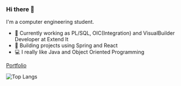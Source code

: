 ### Hi there 👋

I'm a computer engineering student.

- 💼 Currently working as PL/SQL, OIC(Integration) and VisualBuilder Developer at Extend It
- 🌱 Building projects using Spring and React
- 💻 I really like Java and Object Oriented Programming

[Portfolio](https:manumarcos.com.ar)

![Top Langs](https://github-readme-stats.vercel.app/api/top-langs/?username=ManuMarcos&hide_progress=true)


